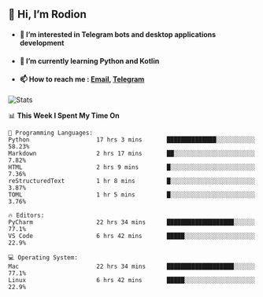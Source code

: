 ## 👋 Hi, I’m Rodion
- #### 👀 I’m interested in Telegram bots and desktop applications development
- #### 🌱 I’m currently learning Python and Kotlin
- #### 📫 How to reach me : [Email](mailto:me@lavn.ml), [Telegram](https://t.me/fast_geek)

![Stats](https://github-readme-stats.vercel.app/api?username=fast-geek&show_icons=true&theme=react&hide=issues&count_private=true&layout=compact)


<!--START_SECTION:waka-->
📊 **This Week I Spent My Time On** 

```text
💬 Programming Languages: 
Python                   17 hrs 3 mins       ██████████████░░░░░░░░░░░   58.23% 
Markdown                 2 hrs 17 mins       ██░░░░░░░░░░░░░░░░░░░░░░░   7.82% 
HTML                     2 hrs 9 mins        █░░░░░░░░░░░░░░░░░░░░░░░░   7.36% 
reStructuredText         1 hr 8 mins         █░░░░░░░░░░░░░░░░░░░░░░░░   3.87% 
TOML                     1 hr 5 mins         █░░░░░░░░░░░░░░░░░░░░░░░░   3.76%

🔥 Editors: 
PyCharm                  22 hrs 34 mins      ███████████████████░░░░░░   77.1% 
VS Code                  6 hrs 42 mins       █████░░░░░░░░░░░░░░░░░░░░   22.9%

💻 Operating System: 
Mac                      22 hrs 34 mins      ███████████████████░░░░░░   77.1% 
Linux                    6 hrs 42 mins       █████░░░░░░░░░░░░░░░░░░░░   22.9%

```


<!--END_SECTION:waka-->
